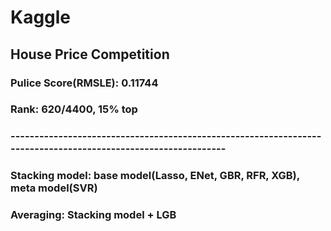 # Kaggle
## House Price Competition
### Pulice Score(RMSLE): 0.11744
### Rank: 620/4400, 15% top
### --------------------------------------------------------------------------------------------------------------
### Stacking model: base model(Lasso, ENet, GBR, RFR, XGB), meta model(SVR)
### Averaging: Stacking model + LGB
